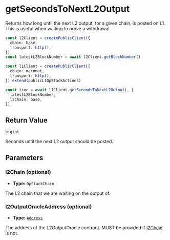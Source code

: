 # getSecondsToNextL2Output

Returns how long until the next L2 output, for a given chain, is posted on L1. This is useful when waiting to prove a withdrawal.

```ts [example.ts]
const l2Client = createPublicClient({
  chain: base,
  transport: http(),
})
const latestL2BlockNumber = await l2Client.getBlockNumber()

const l1Client = createPublicClient({
  chain: mainnet,
  transport: http(),
}).extend(publicL1OpStackActions)

const time = await l1Client.getSecondsToNextL2Output(, {
  latestL2BlockNumber,
  l2Chain: base,
})
```

## Return Value

`bigint`

Seconds until the next L2 output should be posted.

## Parameters

### l2Chain (optional)

- **Type:** `OpStackChain`

The L2 chain that we are waiting on the output of.

### l2OutputOracleAddress (optional)

- **Type:** [`Address`](https://viem.sh/docs/glossary/types#address)

The address of the L2OutputOracle contract. MUST be provided if [l2Chain](l2chain-optional) is not.
